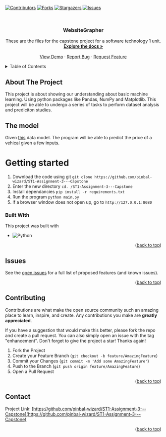 <a name="readme-top"></a>
[![Contributors][contributors-shield]][contributors-url]
[![Forks][forks-shield]][forks-url]
[![Stargazers][stars-shield]][stars-url]
[![Issues][issues-shield]][issues-url]




<!-- PROJECT LOGO -->
<br />
<div align="center">

  <h3 align="center">WebsiteGrapher</h3>

  <p align="center">
    These are the files for the capstone project for a software technology 1 unit.
    <br />
    <a href="https://github.com/pinbal-wizard/ST1-Assignment-3---Capstone"><strong>Explore the docs »</strong></a>
    <br />
    <br />
    <a href="https://github.com/pinbal-wizard/ST1-Assignment-3---Capstone">View Demo</a>
    ·
    <a href="https://github.com/pinbal-wizard/ST1-Assignment-3---Capstone/issues">Report Bug</a>
    ·
    <a href="https://github.com/pinbal-wizard/ST1-Assignment-3---Capstone/issues">Request Feature</a>
  </p>
</div>



<!-- TABLE OF CONTENTS -->
<details>
  <summary>Table of Contents</summary>
  <ol>
    <li>
      <a href="#about-the-project">About The Project</a>
      <ul>
        <li><a href="#built-with">Built With</a></li>
      </ul>
    </li>
    <li>
      <a href="#getting-started">Getting Started</a>
      <ul>
        <li><a href="#installation">Installation</a></li>
      </ul>
    </li>
    <li><a href="#usage">Usage</a></li>
    <li><a href="#contributing">Contributing</a></li>
    <li><a href="#contact">Contact</a></li>
  </ol>
</details>



<!-- ABOUT THE PROJECT -->
## About The Project

This project is about showing our understanding about basic machine learning. Using python packages like Pandas, NumPy and Matplotlib. This project will be able to undergo a series of tasks to perform dataset analysis and prediciton studies.

## The model
Given <a href="https://www.kaggle.com/datasets/nelgiriyewithana/australian-vehicle-prices">this</a> data model. The program will be able to predict the price of a vehical given a few inputs.

# Getting started
1. Download the code using git ``` git clone https://github.com/pinbal-wizard/ST1-Assignment-3---Capstone ```
2. Enter the new directory ``` cd. /ST1-Assignment-3---Capstone ```
3. Install dependancies ``` pip install -r requirements.txt ```
4. Run the program ``` python main.py ```
5. If a browser window does not open up, go to ```http://127.0.0.1:8080```


### Built With

This project was built with

* ![Python](https://img.shields.io/badge/python-3670A0?style=for-the-badge&logo=python&logoColor=ffdd54)

<p align="right">(<a href="#readme-top">back to top</a>)</p>


## Issues

See the [open issues](https://github.com/pinbal-wizard/ST1-Assignment-3---Capstone/issues) for a full list of proposed features (and known issues).

<p align="right">(<a href="#readme-top">back to top</a>)</p>

<!-- CONTRIBUTING -->
## Contributing

Contributions are what make the open source community such an amazing place to learn, inspire, and create. Any contributions you make are **greatly appreciated**.

If you have a suggestion that would make this better, please fork the repo and create a pull request. You can also simply open an issue with the tag "enhancement".
Don't forget to give the project a star! Thanks again!

1. Fork the Project
2. Create your Feature Branch (`git checkout -b feature/AmazingFeature`)
3. Commit your Changes (`git commit -m 'Add some AmazingFeature'`)
4. Push to the Branch (`git push origin feature/AmazingFeature`)
5. Open a Pull Request

<p align="right">(<a href="#readme-top">back to top</a>)</p>


<!-- CONTACT -->
## Contact
Project Link: [https://github.com/pinbal-wizard/ST1-Assignment-3---Capstone](https://github.com/pinbal-wizard/ST1-Assignment-3---Capstone)

<p align="right">(<a href="#readme-top">back to top</a>)</p>

<!-- MARKDOWN LINKS & IMAGES -->
<!-- https://www.markdownguide.org/basic-syntax/#reference-style-links -->
[contributors-shield]: https://img.shields.io/github/contributors/AnthonyBebek/WebsiteGrapher.svg?style=for-the-badge
[contributors-url]: https://github.com/pinbal-wizard/ST1-Assignment-3---Capstone/graphs/contributors
[forks-shield]: https://img.shields.io/github/forks/AnthonyBebek/WebsiteGrapher.svg?style=for-the-badge
[forks-url]: https://github.com/pinbal-wizard/ST1-Assignment-3---Capstone/network/members
[stars-shield]: https://img.shields.io/github/stars/AnthonyBebek/WebsiteGrapher.svg?style=for-the-badge
[stars-url]: https://github.com/pinbal-wizard/ST1-Assignment-3---Capstone/stargazers
[issues-shield]: https://img.shields.io/github/issues/AnthonyBebek/WebsiteGrapher.svg?style=for-the-badge
[issues-url]: https://github.com/pinbal-wizard/ST1-Assignment-3---Capstone/issues